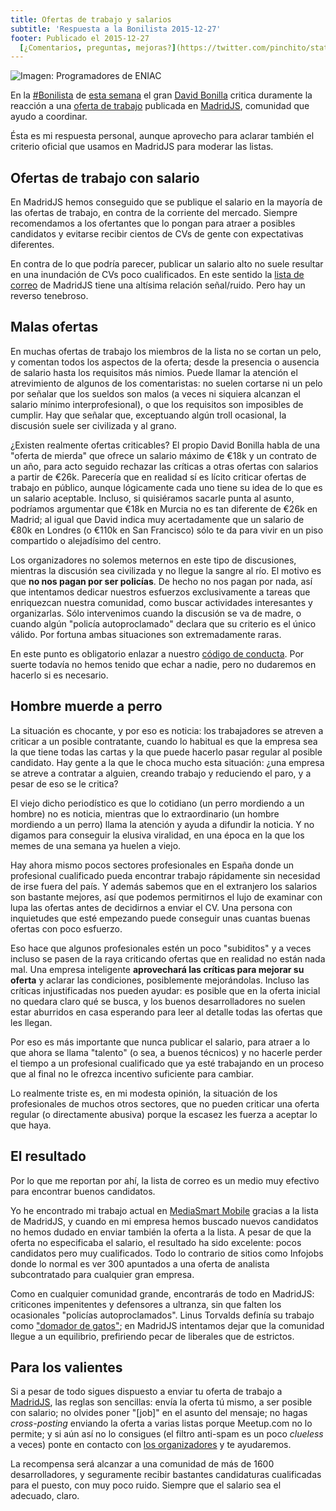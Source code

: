 ```yaml
---
title: Ofertas de trabajo y salarios
subtitle: 'Respuesta a la Bonilista 2015-12-27'
footer: Publicado el 2015-12-27
  [¿Comentarios, preguntas, mejoras?](https://twitter.com/pinchito/status/655149101504425984)
---
```


![Imagen: [Programadores de ENIAC](https://en.wikipedia.org/wiki/File:Eniac.jpg)](pics/eniac.jpg "ENIAC (Electronic Numerical Integrator And Computer) in Philadelphia, Pennsylvania")

En la [#Bonilista](https://twitter.com/hashtag/Bonilista?src=hash)
de [esta semana](http://us2.campaign-archive1.com/?u=374c664073e1a1fa3deca53b4&id=68f64866ac&e=5b801d0177)
el gran [David Bonilla](https://twitter.com/david_bonilla)
critica duramente la reacción a una
[oferta de trabajo](http://www.meetup.com/es/madridjs/messages/75944362/)
publicada en [MadridJS](http://www.meetup.com/es/madridjs/),
comunidad que ayudo a coordinar.

Ésta es mi respuesta personal,
aunque aprovecho para aclarar también el criterio oficial que usamos en MadridJS para moderar las listas.

## Ofertas de trabajo con salario

En MadridJS hemos conseguido que se publique el salario
en la mayoría de las ofertas de trabajo,
en contra de la corriente del mercado.
Siempre recomendamos a los ofertantes que lo pongan para atraer a posibles candidatos
y evitarse recibir cientos de CVs de gente con expectativas diferentes.

En contra de lo que podría parecer,
publicar un salario alto no suele resultar en una inundación de CVs poco cualificados.
En este sentido la
[lista de correo](http://www.meetup.com/es/madridjs/messages/archive/)
de MadridJS tiene una altísima relación señal/ruido.
Pero hay un reverso tenebroso.

## Malas ofertas

En muchas ofertas de trabajo los miembros de la lista no se cortan un pelo,
y comentan todos los aspectos de la oferta;
desde la presencia o ausencia de salario hasta los requisitos más nimios.
Puede llamar la atención el atrevimiento de algunos de los comentaristas:
no suelen cortarse ni un pelo por señalar que los sueldos son malos
(a veces ni siquiera alcanzan el salario mínimo interprofesional),
o que los requisitos son imposibles de cumplir.
Hay que señalar que, exceptuando algún troll ocasional,
la discusión suele ser civilizada y al grano.

¿Existen realmente ofertas criticables?
El propio David Bonilla habla de una
"oferta de mierda" que ofrece un salario máximo de €18k
y un contrato de un año,
para acto seguido rechazar las críticas a otras ofertas
con salarios a partir de €26k.
Parecería que en realidad sí es lícito criticar ofertas de trabajo en público,
aunque lógicamente cada uno tiene su idea de lo que es un salario aceptable.
Incluso, si quisiéramos sacarle punta al asunto,
podríamos argumentar que €18k en Murcia no es tan diferente de €26k en Madrid;
al igual que David indica muy acertadamente que un salario de €80k en Londres
(o €110k en San Francisco)
sólo te da para vivir en un piso compartido
o alejadísimo del centro.

Los organizadores no solemos meternos en este tipo de discusiones,
mientras la discusión sea civilizada y no llegue la sangre al río.
El motivo es que **no nos pagan por ser policías**.
De hecho no nos pagan por nada,
así que intentamos dedicar nuestros esfuerzos exclusivamente
a tareas que enriquezcan nuestra comunidad,
como buscar actividades interesantes y organizarlas.
Sólo intervenimos cuando la discusión se va de madre,
o cuando algún "policía autoproclamado" declara que su criterio es el único válido.
Por fortuna ambas situaciones son extremadamente raras.

En este punto es obligatorio enlazar a nuestro
[código de conducta](https://github.com/madridjs/talks/blob/master/codigo-conducta.md).
Por suerte todavía no hemos tenido que echar a nadie,
pero no dudaremos en hacerlo si es necesario.

## Hombre muerde a perro

La situación es chocante,
y por eso es noticia:
los trabajadores se atreven a criticar a un posible contratante,
cuando lo habitual es que la empresa sea la que tiene todas las cartas
y la que puede hacerlo pasar regular al posible candidato.
Hay gente a la que le choca mucho esta situación:
¿una empresa se atreve a contratar a alguien,
creando trabajo y reduciendo el paro,
y a pesar de eso se le critica?

El viejo dicho periodístico es que lo cotidiano
(un perro mordiendo a un hombre)
no es noticia,
mientras que lo extraordinario
(un hombre mordiendo a un perro)
llama la atención y ayuda a difundir la noticia.
Y no digamos para conseguir la elusiva viralidad,
en una época en la que los memes de una semana ya huelen a viejo.

Hay ahora mismo pocos sectores profesionales en España
donde un profesional cualificado pueda encontrar trabajo rápidamente
sin necesidad de irse fuera del país.
Y además sabemos que en el extranjero los salarios son bastante mejores,
así que podemos permitirnos el lujo de examinar con lupa las ofertas
antes de decidirnos a enviar el CV.
Una persona con inquietudes que esté empezando puede conseguir
unas cuantas buenas ofertas con poco esfuerzo.

Eso hace que algunos profesionales estén un poco "subiditos"
y a veces incluso se pasen de la raya
criticando ofertas que en realidad no están nada mal.
Una empresa inteligente **aprovechará las críticas
para mejorar su oferta** y aclarar las condiciones,
posiblemente mejorándolas.
Incluso las críticas injustificadas nos pueden ayudar:
es posible que en la oferta inicial no quedara claro qué se busca,
y los buenos desarrolladores no suelen estar aburridos en casa
esperando para leer al detalle todas las ofertas que les llegan.

Por eso es más importante que nunca publicar el salario,
para atraer a lo que ahora se llama "talento"
(o sea, a buenos técnicos)
y no hacerle perder el tiempo a un profesional cualificado que ya esté trabajando
en un proceso que al final no le ofrezca incentivo suficiente para cambiar.

Lo realmente triste es,
en mi modesta opinión,
la situación de los profesionales de muchos otros sectores,
que no pueden criticar una oferta regular (o directamente abusiva)
porque la escasez les fuerza a aceptar lo que haya.

## El resultado

Por lo que me reportan por ahí,
la lista de correo es un medio muy efectivo para encontrar buenos candidatos.

Yo he encontrado mi trabajo actual en
[MediaSmart Mobile](http://mediasmart.es/)
gracias a la lista de MadridJS,
y cuando en mi empresa hemos buscado nuevos candidatos
no hemos dudado en enviar también la oferta a la lista.
A pesar de que la oferta no especificaba el salario,
el resultado ha sido excelente:
pocos candidatos pero muy cualificados.
Todo lo contrario de sitios como Infojobs
donde lo normal es ver 300 apuntados a una oferta de analista subcontratado
para cualquier gran empresa.

Como en cualquier comunidad grande,
encontrarás de todo en MadridJS:
criticones impenitentes y defensores a ultranza,
sin que falten los ocasionales "policías autoproclamados".
Linus Torvalds definía su trabajo como
["domador de gatos"](http://bobgourley.ulitzer.com/node/46051);
en MadridJS intentamos dejar que la comunidad llegue a un equilibrio,
prefiriendo pecar de liberales que de estrictos.

## Para los valientes

Si a pesar de todo sigues dispuesto a enviar tu oferta de trabajo a
[MadridJS](http://www.meetup.com/es/madridjs/messages/archive/),
las reglas son sencillas:
envía la oferta tú mismo, a ser posible con salario;
no olvides poner "[job]" en el asunto del mensaje;
no hagas _cross-posting_ enviando la oferta a varias listas
porque Meetup.com no lo permite;
y si aún así no lo consigues
(el filtro anti-spam es un poco _clueless_ a veces)
ponte en contacto con
[los organizadores](http://www.meetup.com/es/madridjs/members/?op=leaders)
y te ayudaremos.

La recompensa será alcanzar a una comunidad de más de 1600 desarrolladores,
y seguramente recibir bastantes candidaturas cualificadas para el puesto,
con muy poco ruido.
Siempre que el salario sea el adecuado, claro.

